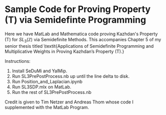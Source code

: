 # Sample Code for Proving Property (T) via Semidefinte Programming
Here we have MatLab and Mathematica code proving Kazhdan's Property (T) for $SL_3(\mathbb{Z})$ via Semidefinite Methods. This accompanies Chapter 5 of my senior thesis titled \textit{Applications of Semidefinite Programming and Multiplicative Weights in Proving Kazhdan’s Property (T).}

Instructions:

1. Install SeDuMi and YalMip.
2. Run SL3PrePostProcess.nb up until the line delta to disk.
3. Run Position_and_Laplacian.ipynb
4. Run SL3SDP.mlx on MatLab.
5. Run the rest of SL3PrePostProcess.nb

Credit is given to Tim Netzer and Andreas Thom whose code I supplemented with the MatLab Program.
